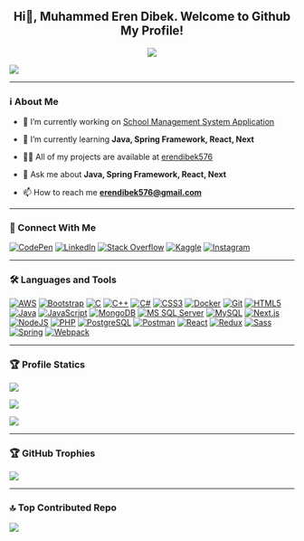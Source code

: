 <h2 align="center">Hi👋, Muhammed Eren Dibek. Welcome to Github My Profile!</h2>
<p align="center"><img src="https://readme-typing-svg.herokuapp.com/?lines=Full%20Stack%20Web%20Developer;Lifetime%20Learner&font=Fira%20Code&center=true&width=440&height=45&color=2980b9&vCenter=true&size=22" /></p>

![](https://visitor-badge.laobi.icu/badge?page_id=erendibek576.erendibek576)

---

<h3 align="left">ℹ️ About Me</h3>

- 🔭 I’m currently working on [School Management System Application](https://github.com/erendibek576/SchoolManagementSystem)

- 🌱 I’m currently learning **Java, Spring Framework, React, Next**

- 👨‍💻 All of my projects are available at [erendibek576](https://erendibek576.github.io/)

- 💬 Ask me about **Java, Spring Framework, React, Next**

- 📫 How to reach me **erendibek576@gmail.com**

---
<h3 align="left">🔗 Connect With Me</h3>

[![CodePen](https://img.shields.io/badge/CodePen-1769ff?style=for-the-badge&logo=codepen&logoColor=white)](https://codepen.io/muhammed_dibek)
[![LinkedIn](https://img.shields.io/badge/LinkedIn-0077b5?style=for-the-badge&logo=linkedin&logoColor=white)](https://linkedin.com/in/muhammed-eren-dibek)
[![Stack Overflow](https://img.shields.io/badge/Stack_Overflow-fe7a16?style=for-the-badge&logo=stackoverflow&logoColor=white)](https://stackoverflow.com/users/eren-dibek)
[![Kaggle](https://img.shields.io/badge/Kaggle-20beff?style=for-the-badge&logo=kaggle&logoColor=white)](https://kaggle.com/erendibek)
[![Instagram](https://img.shields.io/badge/Instagram-e4405f?style=for-the-badge&logo=instagram&logoColor=white)](https://instagram.com/dibek_57)

---
<h3 align="left">🛠️ Languages and Tools</h3>

[![AWS](https://img.shields.io/badge/-AWS-232F3E?style=for-the-badge&logo=Amazon-AWS&logoColor=white)](https://aws.amazon.com/)
[![Bootstrap](https://img.shields.io/badge/-Bootstrap-563D7C?style=for-the-badge&logo=bootstrap)](https://getbootstrap.com/)
[![C](https://img.shields.io/badge/-C-A8B9CC?style=for-the-badge&logo=c&logoColor=white)](https://www.open-std.org/jtc1/sc22/wg14/)
[![C++](https://img.shields.io/badge/-C++-00599C?style=for-the-badge&logo=c%2B%2B&logoColor=white)](https://isocpp.org/)
[![C#](https://img.shields.io/badge/C%23-239120?style=for-the-badge&logo=csharp&logoColor=white)](https://docs.microsoft.com/en-us/dotnet/csharp/)
[![CSS3](https://img.shields.io/badge/-CSS3-1572B6?style=for-the-badge&logo=css3)](https://www.w3.org/Style/CSS/)
[![Docker](https://img.shields.io/badge/-Docker-2496ED?style=for-the-badge&logo=docker&logoColor=white)](https://www.docker.com/)
[![Git](https://img.shields.io/badge/-Git-F05032?style=for-the-badge&logo=git&logoColor=white)](https://git-scm.com/)
[![HTML5](https://img.shields.io/badge/-HTML5-E34F26?style=for-the-badge&logo=html5&logoColor=white)](https://html.spec.whatwg.org/multipage/)
[![Java](https://img.shields.io/badge/Java-ED8B00?style=for-the-badge&logo=openjdk&logoColor=white)](https://dev.java/)
[![JavaScript](https://img.shields.io/badge/-JavaScript-F7DF1E?style=for-the-badge&logo=javascript&logoColor=black)](https://ecma-international.org/publications-and-standards/standards/ecma-262/)
[![MongoDB](https://img.shields.io/badge/-MongoDB-47A248?style=for-the-badge&logo=mongodb&logoColor=white)](https://www.mongodb.com/)
[![MS SQL Server](https://img.shields.io/badge/-MS_SQL_Server-CC2927?style=for-the-badge&logo=microsoft-sql-server&logoColor=white)](https://www.microsoft.com/en-us/sql-server)
[![MySQL](https://img.shields.io/badge/-MySQL-4479A1?style=for-the-badge&logo=mysql&logoColor=white)](https://www.mysql.com/)
[![Next.js](https://img.shields.io/badge/-Next.js-000000?style=for-the-badge&logo=next.js&logoColor=white)](https://nextjs.org/)
[![NodeJS](https://img.shields.io/badge/node.js-6DA55F?style=for-the-badge&logo=node.js&logoColor=white)](https://nodejs.org/docs/latest/api/)
[![PHP](https://img.shields.io/badge/-PHP-777BB4?style=for-the-badge&logo=php&logoColor=white)](https://www.php.net/)
[![PostgreSQL](https://img.shields.io/badge/-PostgreSQL-336791?style=for-the-badge&logo=postgresql&logoColor=white)](https://www.postgresql.org/)
[![Postman](https://img.shields.io/badge/-Postman-FF6C37?style=for-the-badge&logo=postman&logoColor=white)](https://www.postman.com/)
[![React](https://img.shields.io/badge/-React-61DAFB?style=for-the-badge&logo=react&logoColor=black)](https://reactjs.org/)
[![Redux](https://img.shields.io/badge/-Redux-764ABC?style=for-the-badge&logo=redux&logoColor=white)](https://redux.js.org/)
[![Sass](https://img.shields.io/badge/-Sass-CC6699?style=for-the-badge&logo=sass&logoColor=white)](https://sass-lang.com/)
[![Spring](https://img.shields.io/badge/-Spring-6DB33F?style=for-the-badge&logo=spring&logoColor=white)](https://spring.io/)
[![Webpack](https://img.shields.io/badge/-Webpack-8DD6F9?style=for-the-badge&logo=webpack&logoColor=black)](https://webpack.js.org/)

---
### 🏆 Profile Statics
![](https://github-readme-stats.vercel.app/api/top-langs?username=erendibek576&theme=dark&show_icons=true&locale=en&layout=compact)

![](https://github-readme-stats.vercel.app/api?username=erendibek576&theme=dark&show_icons=true&locale=en)

![](https://github-readme-streak-stats.herokuapp.com/?user=erendibek576&theme=dark)

---
### 🏆 GitHub Trophies
![](https://github-profile-trophy.vercel.app/?username=erendibek576&theme=discord&no-frame=true&no-bg=false&margin-w=4)

---
### 🔝 Top Contributed Repo
![](https://github-contributor-stats.vercel.app/api?username=erendibek576&limit=5&theme=dark&combine_all_yearly_contributions=true)
